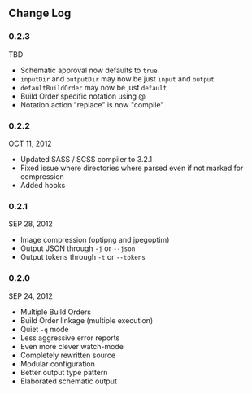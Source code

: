 ## Change Log

### 0.2.3
TBD

* Schematic approval now defaults to `true`
* `inputDir` and `outputDir` may now be just `input` and `output`
* `defaultBuildOrder` may now be just `default`
* Build Order specific notation using @<buildorder>
* Notation action "replace" is now "compile"

### 0.2.2
OCT 11, 2012

* Updated SASS / SCSS compiler to 3.2.1
* Fixed issue where directories where parsed even if not marked for compression
* Added hooks

### 0.2.1
SEP 28, 2012

* Image compression (optipng and jpegoptim)
* Output JSON through `-j` or `--json`
* Output tokens through `-t` or `--tokens`

### 0.2.0
SEP 24, 2012

* Multiple Build Orders
* Build Order linkage (multiple execution)
* Quiet `-q` mode
* Less aggressive error reports
* Even more clever watch-mode
* Completely rewritten source
* Modular configuration
* Better output type pattern
* Elaborated schematic output
